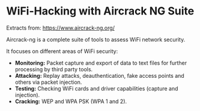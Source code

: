 # WiFi-Hacking with Aircrack NG Suite

Extracts from: <https://www.aircrack-ng.org/>

Aircrack-ng is a complete suite of tools to assess WiFi network security.

It focuses on different areas of WiFi security:

+ **Monitoring:** Packet capture and export of data to text files for further processing by third party tools.
+ **Attacking:** Replay attacks, deauthentication, fake access points and others via packet injection.
+ **Testing:** Checking WiFi cards and driver capabilities (capture and injection).
+ **Cracking:** WEP and WPA PSK (WPA 1 and 2).

